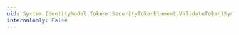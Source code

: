 ```yaml
---
uid: System.IdentityModel.Tokens.SecurityTokenElement.ValidateToken(System.Xml.XmlElement,System.IdentityModel.Tokens.SecurityTokenHandlerCollection)
internalonly: False
---
```

